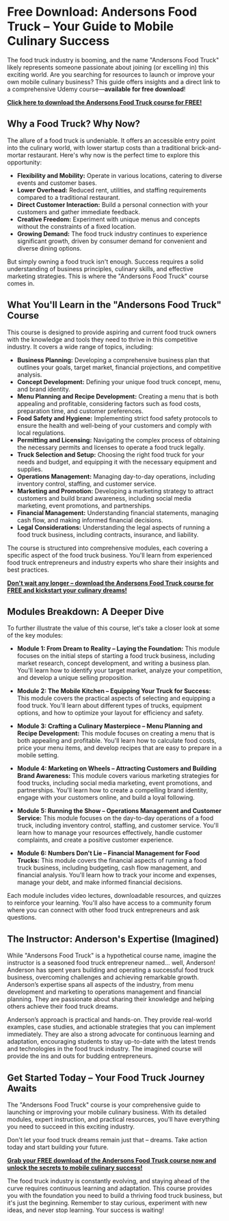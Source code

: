# Free Download: Andersons Food Truck – Your Guide to Mobile Culinary Success

The food truck industry is booming, and the name "Andersons Food Truck" likely represents someone passionate about joining (or excelling in) this exciting world. Are you searching for resources to launch or improve your own mobile culinary business? This guide offers insights and a direct link to a comprehensive Udemy course—**available for free download**!

[**Click here to download the Andersons Food Truck course for FREE!**](https://udemywork.com/andersons-food-truck)

## Why a Food Truck? Why Now?

The allure of a food truck is undeniable. It offers an accessible entry point into the culinary world, with lower startup costs than a traditional brick-and-mortar restaurant. Here's why now is the perfect time to explore this opportunity:

*   **Flexibility and Mobility:** Operate in various locations, catering to diverse events and customer bases.
*   **Lower Overhead:** Reduced rent, utilities, and staffing requirements compared to a traditional restaurant.
*   **Direct Customer Interaction:** Build a personal connection with your customers and gather immediate feedback.
*   **Creative Freedom:** Experiment with unique menus and concepts without the constraints of a fixed location.
*   **Growing Demand:** The food truck industry continues to experience significant growth, driven by consumer demand for convenient and diverse dining options.

But simply owning a food truck isn't enough. Success requires a solid understanding of business principles, culinary skills, and effective marketing strategies. This is where the "Andersons Food Truck" course comes in.

## What You'll Learn in the "Andersons Food Truck" Course

This course is designed to provide aspiring and current food truck owners with the knowledge and tools they need to thrive in this competitive industry. It covers a wide range of topics, including:

*   **Business Planning:** Developing a comprehensive business plan that outlines your goals, target market, financial projections, and competitive analysis.
*   **Concept Development:** Defining your unique food truck concept, menu, and brand identity.
*   **Menu Planning and Recipe Development:** Creating a menu that is both appealing and profitable, considering factors such as food costs, preparation time, and customer preferences.
*   **Food Safety and Hygiene:** Implementing strict food safety protocols to ensure the health and well-being of your customers and comply with local regulations.
*   **Permitting and Licensing:** Navigating the complex process of obtaining the necessary permits and licenses to operate a food truck legally.
*   **Truck Selection and Setup:** Choosing the right food truck for your needs and budget, and equipping it with the necessary equipment and supplies.
*   **Operations Management:** Managing day-to-day operations, including inventory control, staffing, and customer service.
*   **Marketing and Promotion:** Developing a marketing strategy to attract customers and build brand awareness, including social media marketing, event promotions, and partnerships.
*   **Financial Management:** Understanding financial statements, managing cash flow, and making informed financial decisions.
*   **Legal Considerations:** Understanding the legal aspects of running a food truck business, including contracts, insurance, and liability.

The course is structured into comprehensive modules, each covering a specific aspect of the food truck business. You'll learn from experienced food truck entrepreneurs and industry experts who share their insights and best practices.

[**Don't wait any longer – download the Andersons Food Truck course for FREE and kickstart your culinary dreams!**](https://udemywork.com/andersons-food-truck)

## Modules Breakdown: A Deeper Dive

To further illustrate the value of this course, let's take a closer look at some of the key modules:

*   **Module 1: From Dream to Reality – Laying the Foundation:** This module focuses on the initial steps of starting a food truck business, including market research, concept development, and writing a business plan. You'll learn how to identify your target market, analyze your competition, and develop a unique selling proposition.

*   **Module 2: The Mobile Kitchen – Equipping Your Truck for Success:** This module covers the practical aspects of selecting and equipping a food truck. You'll learn about different types of trucks, equipment options, and how to optimize your layout for efficiency and safety.

*   **Module 3: Crafting a Culinary Masterpiece – Menu Planning and Recipe Development:** This module focuses on creating a menu that is both appealing and profitable. You'll learn how to calculate food costs, price your menu items, and develop recipes that are easy to prepare in a mobile setting.

*   **Module 4: Marketing on Wheels – Attracting Customers and Building Brand Awareness:** This module covers various marketing strategies for food trucks, including social media marketing, event promotions, and partnerships. You'll learn how to create a compelling brand identity, engage with your customers online, and build a loyal following.

*   **Module 5: Running the Show – Operations Management and Customer Service:** This module focuses on the day-to-day operations of a food truck, including inventory control, staffing, and customer service. You'll learn how to manage your resources effectively, handle customer complaints, and create a positive customer experience.

*   **Module 6: Numbers Don't Lie – Financial Management for Food Trucks:** This module covers the financial aspects of running a food truck business, including budgeting, cash flow management, and financial analysis. You'll learn how to track your income and expenses, manage your debt, and make informed financial decisions.

Each module includes video lectures, downloadable resources, and quizzes to reinforce your learning. You'll also have access to a community forum where you can connect with other food truck entrepreneurs and ask questions.

## The Instructor: Anderson's Expertise (Imagined)

While "Andersons Food Truck" is a hypothetical course name, imagine the instructor is a seasoned food truck entrepreneur named… well, Anderson! Anderson has spent years building and operating a successful food truck business, overcoming challenges and achieving remarkable growth. Anderson’s expertise spans all aspects of the industry, from menu development and marketing to operations management and financial planning. They are passionate about sharing their knowledge and helping others achieve their food truck dreams.

Anderson’s approach is practical and hands-on. They provide real-world examples, case studies, and actionable strategies that you can implement immediately. They are also a strong advocate for continuous learning and adaptation, encouraging students to stay up-to-date with the latest trends and technologies in the food truck industry. The imagined course will provide the ins and outs for budding entrepreneurs.

## Get Started Today – Your Food Truck Journey Awaits

The "Andersons Food Truck" course is your comprehensive guide to launching or improving your mobile culinary business. With its detailed modules, expert instruction, and practical resources, you'll have everything you need to succeed in this exciting industry.

Don't let your food truck dreams remain just that – dreams. Take action today and start building your future.

[**Grab your FREE download of the Andersons Food Truck course now and unlock the secrets to mobile culinary success!**](https://udemywork.com/andersons-food-truck)

The food truck industry is constantly evolving, and staying ahead of the curve requires continuous learning and adaptation. This course provides you with the foundation you need to build a thriving food truck business, but it's just the beginning. Remember to stay curious, experiment with new ideas, and never stop learning. Your success is waiting!
